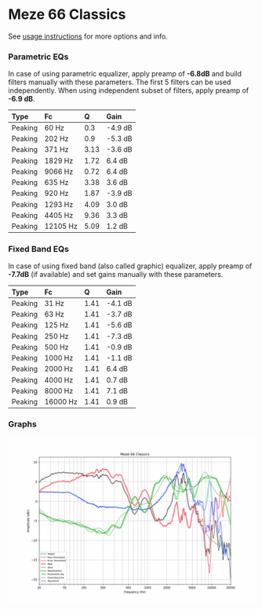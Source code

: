 # Meze 66 Classics
See [usage instructions](https://github.com/jaakkopasanen/AutoEq#usage) for more options and info.

### Parametric EQs
In case of using parametric equalizer, apply preamp of **-6.8dB** and build filters manually
with these parameters. The first 5 filters can be used independently.
When using independent subset of filters, apply preamp of **-6.9 dB**.

| Type    | Fc       |    Q | Gain    |
|:--------|:---------|:-----|:--------|
| Peaking | 60 Hz    | 0.3  | -4.9 dB |
| Peaking | 202 Hz   | 0.9  | -5.3 dB |
| Peaking | 371 Hz   | 3.13 | -3.6 dB |
| Peaking | 1829 Hz  | 1.72 | 6.4 dB  |
| Peaking | 9066 Hz  | 0.72 | 6.4 dB  |
| Peaking | 635 Hz   | 3.38 | 3.6 dB  |
| Peaking | 920 Hz   | 1.87 | -3.9 dB |
| Peaking | 1293 Hz  | 4.09 | 3.0 dB  |
| Peaking | 4405 Hz  | 9.36 | 3.3 dB  |
| Peaking | 12105 Hz | 5.09 | 1.2 dB  |

### Fixed Band EQs
In case of using fixed band (also called graphic) equalizer, apply preamp of **-7.7dB**
(if available) and set gains manually with these parameters.

| Type    | Fc       |    Q | Gain    |
|:--------|:---------|:-----|:--------|
| Peaking | 31 Hz    | 1.41 | -4.1 dB |
| Peaking | 63 Hz    | 1.41 | -3.7 dB |
| Peaking | 125 Hz   | 1.41 | -5.6 dB |
| Peaking | 250 Hz   | 1.41 | -7.3 dB |
| Peaking | 500 Hz   | 1.41 | -0.9 dB |
| Peaking | 1000 Hz  | 1.41 | -1.1 dB |
| Peaking | 2000 Hz  | 1.41 | 6.4 dB  |
| Peaking | 4000 Hz  | 1.41 | 0.7 dB  |
| Peaking | 8000 Hz  | 1.41 | 7.1 dB  |
| Peaking | 16000 Hz | 1.41 | 0.9 dB  |

### Graphs
![](./Meze%2066%20Classics.png)